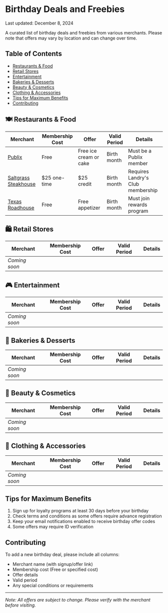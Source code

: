 # Birthday Deals and Freebies

Last updated: December 8, 2024

A curated list of birthday deals and freebies from various merchants. Please note that offers may vary by location and can change over time.

## Table of Contents

- [Restaurants & Food](#-restaurants--food)
- [Retail Stores](#-retail-stores)
- [Entertainment](#-entertainment)
- [Bakeries & Desserts](#-bakeries--desserts)
- [Beauty & Cosmetics](#-beauty--cosmetics)
- [Clothing & Accessories](#-clothing--accessories)
- [Tips for Maximum Benefits](#tips-for-maximum-benefits)
- [Contributing](#contributing)

## 🍽️ Restaurants & Food

| Merchant                                                   | Membership Cost | Offer                  | Valid Period | Details                           |
| ---------------------------------------------------------- | --------------- | ---------------------- | ------------ | --------------------------------- |
| [Publix](https://clubpublix.com)                           | Free            | Free ice cream or cake | Birth month  | Must be a Publix member           |
| [Saltgrass Steakhouse](https://www.landrysselect.com/)     | $25 one-time    | $25 credit             | Birth month  | Requires Landry's Club membership |
| [Texas Roadhouse](https://www.texasroadhouse.com/vip-club) | Free            | Free appetizer         | Birth month  | Must join rewards program         |

## 🛍️ Retail Stores

| Merchant      | Membership Cost | Offer | Valid Period | Details |
| ------------- | --------------- | ----- | ------------ | ------- |
| _Coming soon_ |                 |       |              |         |

## 🎮 Entertainment

| Merchant      | Membership Cost | Offer | Valid Period | Details |
| ------------- | --------------- | ----- | ------------ | ------- |
| _Coming soon_ |                 |       |              |         |

## 🎂 Bakeries & Desserts

| Merchant      | Membership Cost | Offer | Valid Period | Details |
| ------------- | --------------- | ----- | ------------ | ------- |
| _Coming soon_ |                 |       |              |         |

## 💄 Beauty & Cosmetics

| Merchant      | Membership Cost | Offer | Valid Period | Details |
| ------------- | --------------- | ----- | ------------ | ------- |
| _Coming soon_ |                 |       |              |         |

## 👕 Clothing & Accessories

| Merchant      | Membership Cost | Offer | Valid Period | Details |
| ------------- | --------------- | ----- | ------------ | ------- |
| _Coming soon_ |                 |       |              |         |

## Tips for Maximum Benefits

1. Sign up for loyalty programs at least 30 days before your birthday
2. Check terms and conditions as some offers require advance registration
3. Keep your email notifications enabled to receive birthday offer codes
4. Some offers may require ID verification

## Contributing

To add a new birthday deal, please include all columns:

- Merchant name (with signup/offer link)
- Membership cost (Free or specified cost)
- Offer details
- Valid period
- Any special conditions or requirements

---

_Note: All offers are subject to change. Please verify with the merchant before visiting._

